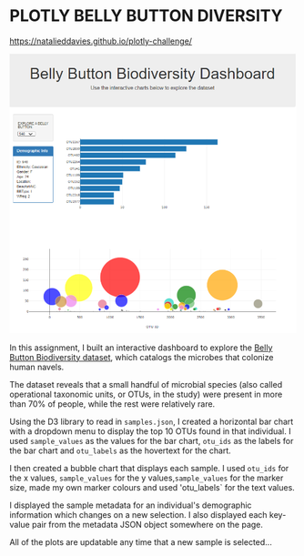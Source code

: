 # PLOTLY BELLY BUTTON DIVERSITY

https://natalieddavies.github.io/plotly-challenge/

![SCREENSHOT](https://github.com/natalieddavies/plotly-challenge/blob/master/dashboard%20screenshot/dashboard_screenshot.PNG?raw=true)

In this assignment, I built an interactive dashboard to explore the [Belly Button Biodiversity dataset](http://robdunnlab.com/projects/belly-button-biodiversity/), which catalogs the microbes that colonize human navels.

The dataset reveals that a small handful of microbial species (also called operational taxonomic units, or OTUs, in the study) were present in more than 70% of people, while the rest were relatively rare.

Using the D3 library to read in `samples.json`, I created a horizontal bar chart with a dropdown menu to display the top 10 OTUs found in that individual. I used `sample_values` as the values for the bar chart, `otu_ids` as the labels for the bar chart and `otu_labels` as the hovertext for the chart.

I then created a bubble chart that displays each sample. I used `otu_ids` for the x values, `sample_values` for the y values,`sample_values` for the marker size, made my own marker colours and used 'otu_labels` for the text values.

I displayed the sample metadata for an individual's demographic information which changes on a new selection. I also displayed each key-value pair from the metadata JSON object somewhere on the page.

All of the plots are updatable any time that a new sample is selected...
